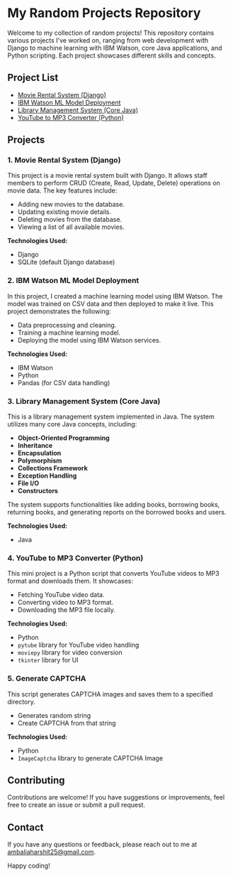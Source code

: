 # My Random Projects Repository

Welcome to my collection of random projects! This repository contains various projects I've worked on, ranging from web development with Django to machine learning with IBM Watson, core Java applications, and Python scripting. Each project showcases different skills and concepts.

## Project List

- [Movie Rental System (Django)](#movie-rental-system-django)
- [IBM Watson ML Model Deployment](#ibm-watson-ml-model-deployment)
- [Library Management System (Core Java)](#library-management-system-core-java)
- [YouTube to MP3 Converter (Python)](#youtube-to-mp3-converter-python)

## Projects

### 1. Movie Rental System (Django)
This project is a movie rental system built with Django. It allows staff members to perform CRUD (Create, Read, Update, Delete) operations on movie data. The key features include:

- Adding new movies to the database.
- Updating existing movie details.
- Deleting movies from the database.
- Viewing a list of all available movies.

**Technologies Used:**
- Django
- SQLite (default Django database)

### 2. IBM Watson ML Model Deployment
In this project, I created a machine learning model using IBM Watson. The model was trained on CSV data and then deployed to make it live. This project demonstrates the following:

- Data preprocessing and cleaning.
- Training a machine learning model.
- Deploying the model using IBM Watson services.

**Technologies Used:**
- IBM Watson
- Python
- Pandas (for CSV data handling)

### 3. Library Management System (Core Java)
This is a library management system implemented in Java. The system utilizes many core Java concepts, including:

- **Object-Oriented Programming**
- **Inheritance**
- **Encapsulation**
- **Polymorphism**
- **Collections Framework**
- **Exception Handling**
- **File I/O**
- **Constructors**

The system supports functionalities like adding books, borrowing books, returning books, and generating reports on the borrowed books and users.

**Technologies Used:**
- Java

### 4. YouTube to MP3 Converter (Python)
This mini project is a Python script that converts YouTube videos to MP3 format and downloads them. It showcases:

- Fetching YouTube video data.
- Converting video to MP3 format.
- Downloading the MP3 file locally.

**Technologies Used:**
- Python
- `pytube` library for YouTube video handling
- `moviepy` library for video conversion
- `tkinter` library for UI

### 5. Generate CAPTCHA
This script generates CAPTCHA images and saves them to a specified directory.

- Generates random string
- Create CAPTCHA from that string

**Technologies Used:**
- Python
- `ImageCaptcha` library to generate CAPTCHA Image

## Contributing

Contributions are welcome! If you have suggestions or improvements, feel free to create an issue or submit a pull request.

## Contact

If you have any questions or feedback, please reach out to me at [ambaliaharshit25@gmail.com](mailto:ambaliaharshit25@gmail.com).

Happy coding!
